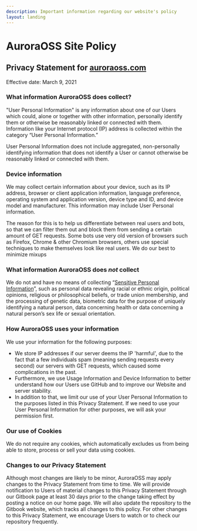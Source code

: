 ```yaml
---
description: Important information regarding our website's policy
layout: landing
---
```


# AuroraOSS Site Policy

## Privacy Statement for [auroraoss.com](https://auroraoss.com)

Effective date: March 9, 2021

### What information AuroraOSS does collect?

"User Personal Information" is any information about one of our Users which could, alone or together with other information, personally identify them or otherwise be reasonably linked or connected with them. Information like your Internet protocol (IP) address is collected within the category “User Personal Information.”

User Personal Information does not include aggregated, non-personally identifying information that does not identify a User or cannot otherwise be reasonably linked or connected with them.

### Device information

We may collect certain information about your device, such as its IP address, browser or client application information, language preference, operating system and application version, device type and ID, and device model and manufacturer. This information may include User Personal information.

The reason for this is to help us differentiate between real users and bots, so that we can filter them out and block them from sending a certain amount of GET requests. Some bots use very old version of browsers such as Firefox, Chrome & other Chromium browsers, others use special techniques to make themselves look like real users. We do our best to minimize mixups

### What information AuroraOSS does _not_ collect

We do not and have no means of collecting “[Sensitive Personal Information](https://gdpr-info.eu/art-9-gdpr/)”, such as personal data revealing racial or ethnic origin, political opinions, religious or philosophical beliefs, or trade union membership, and the processing of genetic data, biometric data for the purpose of uniquely identifying a natural person, data concerning health or data concerning a natural person’s sex life or sexual orientation.

### How AuroraOSS uses your information

We use your information for the following purposes:

* We store IP addresses if our server deems the IP 'harmful', due to the fact that a few individuals spam (meaning sending requests every second) our servers with GET requests, which caused some complications in the past.
* Furthermore, we use Usage Information and Device Information to better understand how our Users use GitHub and to improve our Website and server stability.
* In addition to that, we limit our use of your User Personal Information to the purposes listed in this Privacy Statement. If we need to use your User Personal Information for other purposes, we will ask your permission first.

### Our use of Cookies

We do not require any cookies, which automatically excludes us from being able to store, process or sell your data using cookies.

### Changes to our Privacy Statement

Although most changes are likely to be minor, AuroraOSS may apply changes to the Privacy Statement from time to time. We will provide notification to Users of material changes to this Privacy Statement through our Gitbook page at least 30 days prior to the change taking effect by posting a notice on our home page. We will also update the repository to the Gitbook website, which tracks all changes to this policy. For other changes to this Privacy Statement, we encourage Users to watch or to check our repository frequently.
